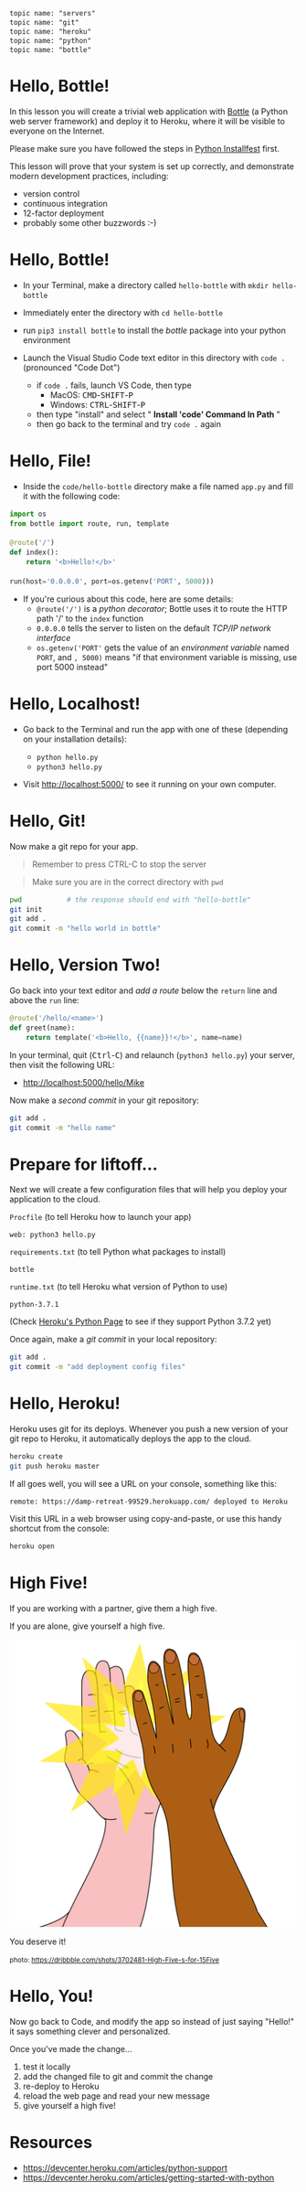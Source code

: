     topic name: "servers"
    topic name: "git"
    topic name: "heroku"
    topic name: "python"
    topic name: "bottle"

# Hello, Bottle!

In this lesson you will create a trivial web application with [Bottle](http://bottlepy.org/docs/dev/index.html) (a Python web server framework) and deploy it to Heroku, where it will be visible to everyone on the Internet.

Please make sure you have followed the steps in [Python Installfest](/projects/installfest_python) first.

This lesson will prove that your system is set up correctly, and demonstrate modern development practices, including:
 
   * version control
   * continuous integration
   * 12-factor deployment
   * probably some other buzzwords :-)  

# Hello, Bottle!

- In your Terminal, make a directory called `hello-bottle` with `mkdir hello-bottle`

- Immediately enter the directory with `cd hello-bottle`

- run `pip3 install bottle` to install the *bottle* package into your python environment

- Launch the Visual Studio Code text editor in this directory with `code .` (pronounced "Code Dot")
  - if `code .` fails, launch VS Code, then type 
    * MacOS: <kbd>CMD</kbd>-<kbd>SHIFT</kbd>-<kbd>P</kbd>
    * Windows: <kbd>CTRL</kbd>-<kbd>SHIFT</kbd>-<kbd>P</kbd>
  - then type "install" and select " **Install 'code' Command In Path** "
  - then go back to the terminal and try `code .` again

# Hello, File!

- Inside the `code/hello-bottle` directory make a file named `app.py` and fill it with the following code:

``` python
import os
from bottle import route, run, template

@route('/')
def index():
    return '<b>Hello!</b>'

run(host='0.0.0.0', port=os.getenv('PORT', 5000)))
```

- If you're curious about this code, here are some details:
    - `@route('/')` is a *python decorator*; Bottle uses it to route the HTTP path '/' to the `index` function
    - `0.0.0.0` tells the server to listen on the default *TCP/IP network interface*
    - `os.getenv('PORT'` gets the value of an *environment variable* named `PORT`, and `, 5000)` means "if that environment variable is missing, use port 5000 instead"

# Hello, Localhost!

- Go back to the Terminal and run the app with one of these (depending on your installation details):

    * `python hello.py`
    * `python3 hello.py`

- Visit <http://localhost:5000/> to see it running on your own computer.

# Hello, Git!

Now make a git repo for your app.

> Remember to press CTRL-C to stop the server

> Make sure you are in the correct directory with `pwd`

```bash
pwd           # the response should end with "hello-bottle"
git init
git add .
git commit -m "hello world in bottle"
```

# Hello, Version Two!

Go back into your text editor and *add a route* below the `return` line and above the `run` line:

```python
@route('/hello/<name>')
def greet(name):
    return template('<b>Hello, {{name}}!</b>', name=name)
```

In your terminal, quit (<kbd>Ctrl</kbd>-<kbd>C</kbd>) and relaunch (`python3 hello.py`) your server, then visit the following URL:

* <http://localhost:5000/hello/Mike> 

Now make a *second commit* in your git repository:

```bash
git add .
git commit -m "hello name"
```

# Prepare for liftoff...

Next we will create a few configuration files that will help you deploy your application to the cloud.

<!--BOX-->
`Procfile` (to tell Heroku how to launch your app)

```
web: python3 hello.py
```
<!--/BOX-->

<!--BOX-->
`requirements.txt` (to tell Python what packages to install)

```
bottle
```
<!--/BOX-->

<!--BOX-->
`runtime.txt` (to tell Heroku what version of Python to use)

```
python-3.7.1
```

(Check [Heroku's Python Page](https://devcenter.heroku.com/articles/python-support#supported-runtimes) to see if they support Python 3.7.2 yet)

<!--/BOX-->

Once again, make a *git commit* in your local repository:

```bash
git add .
git commit -m "add deployment config files"
```

# Hello, Heroku!

Heroku uses git for its deploys. Whenever you push a new version of your git repo to Heroku, it automatically deploys the app to the cloud.

```sh
heroku create
git push heroku master
```

If all goes well, you will see a URL on your console, something like this:

```
remote: https://damp-retreat-99529.herokuapp.com/ deployed to Heroku
```

Visit this URL in a web browser using copy-and-paste, or use this handy shortcut from the console:

```bash
heroku open
```

# High Five!

If you are working with a partner, give them a high five.

If you are alone, give yourself a high five.

![high five](../images/high-five.svg)

You deserve it!

<small>photo: <https://dribbble.com/shots/3702481-High-Five-s-for-15Five>
</small>

# Hello, You!

Now go back to Code, and modify the app so instead of just saying "Hello!" it says something clever and personalized.

Once you've made the change...

1. test it locally
2. add the changed file to git and commit the change
3. re-deploy to Heroku
4. reload the web page and read your new message
5. give yourself a high five!

# Resources

* https://devcenter.heroku.com/articles/python-support
* https://devcenter.heroku.com/articles/getting-started-with-python
